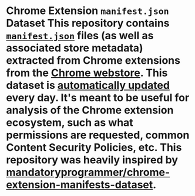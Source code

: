 # Chrome Extension `manifest.json` Dataset This repository contains [`manifest.json`](https://developer.chrome.com/extensions/manifest) files (as well as associated store metadata) extracted from Chrome extensions from the [Chrome webstore](https://chrome.google.com/webstore/category/extensions).  This dataset is [automatically updated](./.github/workflows/release.yml) every day. It's meant to be useful for analysis of the Chrome extension ecosystem, such as what permissions are requested, common Content Security Policies, etc.  This repository was heavily inspired by [mandatoryprogrammer/chrome-extension-manifests-dataset](https://github.com/mandatoryprogrammer/chrome-extension-manifests-dataset).

